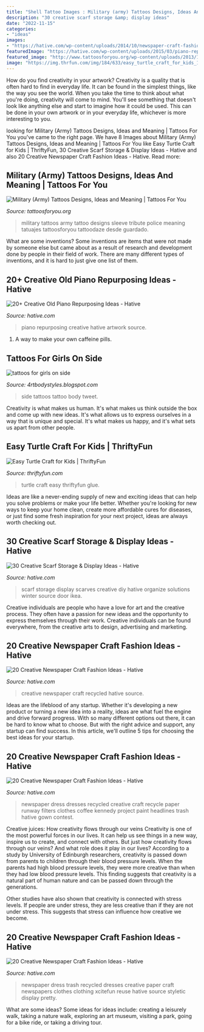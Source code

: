 ```yaml
---
title: "Shell Tattoo Images : Military (army) Tattoos Designs, Ideas And Meaning"
description: "30 creative scarf storage &amp; display ideas"
date: "2022-11-15"
categories:
- "ideas"
images:
- "https://hative.com/wp-content/uploads/2014/10/newspaper-craft-fashion-ideas/2-creative-newspaper-craft-fashion-ideas.jpg"
featuredImage: "https://hative.com/wp-content/uploads/2015/03/piano-repurposing-ideas/11-creative-old-piano-repurposing-ideas.jpg"
featured_image: "http://www.tattoosforyou.org/wp-content/uploads/2013/10/Military-Tribute-Tattoos-768x1024.jpg"
image: "https://img.thrfun.com/img/184/633/easy_turtle_craft_for_kids_14_x28.jpg"
---
```



How do you find creativity in your artwork?
Creativity is a quality that is often hard to find in everyday life. It can be found in the simplest things, like the way you see the world. When you take the time to think about what you're doing, creativity will come to mind. You'll see something that doesn't look like anything else and start to imagine how it could be used. This can be done in your own artwork or in your everyday life, whichever is more interesting to you.

	

		
looking for Military (Army) Tattoos Designs, Ideas and Meaning | Tattoos For You you've came to the right page. We have 8 Images about Military (Army) Tattoos Designs, Ideas and Meaning | Tattoos For You like Easy Turtle Craft for Kids | ThriftyFun, 30 Creative Scarf Storage &amp; Display Ideas - Hative and also 20 Creative Newspaper Craft Fashion Ideas - Hative. Read more:
		
    
## Military (Army) Tattoos Designs, Ideas And Meaning | Tattoos For You

<img loading=lazy src="http://www.tattoosforyou.org/wp-content/uploads/2013/10/Military-Tribute-Tattoos-768x1024.jpg" onerror="this.onerror=null;this.src='https://tse2.mm.bing.net/th?id=OIP.PStC_xY8mbZExjSWOG4i4gHaJ4&amp;pid=15.1';" alt="Military (Army) Tattoos Designs, Ideas and Meaning | Tattoos For You">

_Source: tattoosforyou.org_

>military tattoos army tattoo designs sleeve tribute police meaning tatuajes tattoosforyou tattoodaze desde guardado. 

	

What are some inventions?
Some inventions are items that were not made by someone else but came about as a result of research and development done by people in their field of work. There are many different types of inventions, and it is hard to just give one list of them.

    
## 20+ Creative Old Piano Repurposing Ideas - Hative

<img loading=lazy src="https://hative.com/wp-content/uploads/2015/03/piano-repurposing-ideas/11-creative-old-piano-repurposing-ideas.jpg" onerror="this.onerror=null;this.src='https://tse4.mm.bing.net/th?id=OIP.mAqNnoQlo4OU2jQxl7SVZwHaJ4&amp;pid=15.1';" alt="20+ Creative Old Piano Repurposing Ideas - Hative">

_Source: hative.com_

>piano repurposing creative hative artwork source. 

	

1. A way to make your own caffeine pills.

    
## Tattoos For Girls On Side

<img loading=lazy src="http://1.bp.blogspot.com/-9ESG2Dv5cJ0/Ty5Bs9RtXVI/AAAAAAAAArw/3nB1d21j1VI/s1600/Women-Side-Tattoo-Design-Fashion-2012.jpg" onerror="this.onerror=null;this.src='https://tse4.mm.bing.net/th?id=OIP.EsCJDQKhi_t2grI-LpRocQHaJ4&amp;pid=15.1';" alt="tattoos for girls on side">

_Source: 4rtbodystyles.blogspot.com_

>side tattoos tattoo body tweet. 

	

Creativity is what makes us human. It's what makes us think outside the box and come up with new ideas. It's what allows us to express ourselves in a way that is unique and special. It's what makes us happy, and it's what sets us apart from other people.

    
## Easy Turtle Craft For Kids | ThriftyFun

<img loading=lazy src="https://img.thrfun.com/img/184/633/easy_turtle_craft_for_kids_14_x28.jpg" onerror="this.onerror=null;this.src='https://tse1.mm.bing.net/th?id=OIP.VDXP_Ick_hpEbkBay3L_7gHaJ4&amp;pid=15.1';" alt="Easy Turtle Craft for Kids | ThriftyFun">

_Source: thriftyfun.com_

>turtle craft easy thriftyfun glue. 

	

Ideas are like a never-ending supply of new and exciting ideas that can help you solve problems or make your life better. Whether you're looking for new ways to keep your home clean, create more affordable cures for diseases, or just find some fresh inspiration for your next project, ideas are always worth checking out.

    
## 30 Creative Scarf Storage &amp; Display Ideas - Hative

<img loading=lazy src="https://hative.com/wp-content/uploads/2015/03/scarf-storage-ideas/8-creative-scarf-storage-and-display-ideas.jpg" onerror="this.onerror=null;this.src='https://tse1.mm.bing.net/th?id=OIP.VxtoHmT8yAsU2VGSO3clRwHaLG&amp;pid=15.1';" alt="30 Creative Scarf Storage &amp; Display Ideas - Hative">

_Source: hative.com_

>scarf storage display scarves creative diy hative organize solutions winter source door ikea. 

	

Creative individuals are people who have a love for art and the creative process. They often have a passion for new ideas and the opportunity to express themselves through their work. Creative individuals can be found everywhere, from the creative arts to design, advertising and marketing.

    
## 20 Creative Newspaper Craft Fashion Ideas - Hative

<img loading=lazy src="https://hative.com/wp-content/uploads/2014/10/newspaper-craft-fashion-ideas/2-creative-newspaper-craft-fashion-ideas.jpg" onerror="this.onerror=null;this.src='https://tse4.mm.bing.net/th?id=OIP.YABbSnoEV65VXtfJJdaXAgHaKv&amp;pid=15.1';" alt="20 Creative Newspaper Craft Fashion Ideas - Hative">

_Source: hative.com_

>creative newspaper craft recycled hative source. 

	

Ideas are the lifeblood of any startup. Whether it's developing a new product or turning a new idea into a reality, ideas are what fuel the engine and drive forward progress. With so many different options out there, it can be hard to know what to choose. But with the right advice and support, any startup can find success. In this article, we'll outline 5 tips for choosing the best ideas for your startup.

    
## 20 Creative Newspaper Craft Fashion Ideas - Hative

<img loading=lazy src="https://hative.com/wp-content/uploads/2014/10/newspaper-craft-fashion-ideas/8-creative-newspaper-craft-fashion-ideas.jpg" onerror="this.onerror=null;this.src='https://tse2.mm.bing.net/th?id=OIP._4cEe71YtSgyf5UpctjbPQHaM-&amp;pid=15.1';" alt="20 Creative Newspaper Craft Fashion Ideas - Hative">

_Source: hative.com_

>newspaper dress dresses recycled creative craft recycle paper runway filters clothes coffee kennedy project paint headlines trash hative gown contest. 

	

Creative juices: How creativity flows through our veins
Creativity is one of the most powerful forces in our lives. It can help us see things in a new way, inspire us to create, and connect with others. But just how creativity flows through our veins? And what role does it play in our lives?
According to a study by University of Edinburgh researchers, creativity is passed down from parents to children through their blood pressure levels. When the parents had high blood pressure levels, they were more creative than when they had low blood pressure levels. This finding suggests that creativity is a natural part of human nature and can be passed down through the generations.

Other studies have also shown that creativity is connected with stress levels. If people are under stress, they are less creative than if they are not under stress. This suggests that stress can influence how creative we become.

    
## 20 Creative Newspaper Craft Fashion Ideas - Hative

<img loading=lazy src="https://hative.com/wp-content/uploads/2014/10/newspaper-craft-fashion-ideas/15-creative-newspaper-craft-fashion-ideas.jpg" onerror="this.onerror=null;this.src='https://tse4.mm.bing.net/th?id=OIP.IejDamsUQNQSrqNCzMfXuQHaKo&amp;pid=15.1';" alt="20 Creative Newspaper Craft Fashion Ideas - Hative">

_Source: hative.com_

>newspaper dress trash recycled dresses creative paper craft newspapers clothes clothing xcitefun reuse hative source styletic display pretty. 

	

What are some ideas?
Some ideas for ideas include: creating a leisurely walk, taking a nature walk, exploring an art museum, visiting a park, going for a bike ride, or taking a driving tour.

